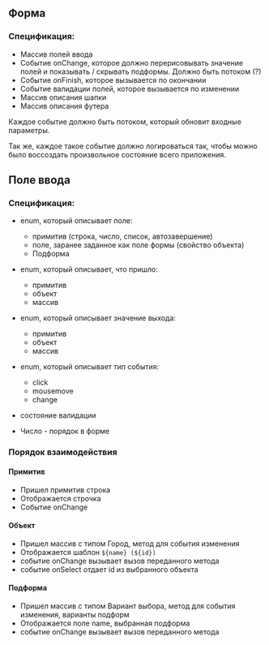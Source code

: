 ## Форма

### Спецификация:

- Массив полей ввода
- Событие onChange, которое должно перерисовывать значение полей и показывать / скрывать подформы.
Должно быть потоком (?)
- Событие onFinish, которое вызывается по окончании
- Событие валидации полей, которое вызывается по изменении
- Массив описания шапки
- Массив описания футера

Каждое событие должно быть потоком, который обновит входные параметры.

Так же, каждое такое событие должно логироваться так, чтобы можно было воссоздать произвольное состояние всего приложения. 

## Поле ввода

### Спецификация:
- enum, который описывает поле: 
    - примитив (строка, число, список, автозавершение)
    - поле, заранее заданное как поле формы (свойство объекта)
    - Подформа

- enum, который описывает, что пришло: 
    - примитив
    - объект
    - массив

- enum, который описывает значение выхода:
    - примитив
    - объект
    - массив
    
- enum, который описывает тип события:
    - click
    - mousemove
    - change

- состояние валидации

- Число - порядок в форме

### Порядок взаимодействия

#### Примитив
- Пришел примитив строка
- Отображается строчка 
- Событие onChange

#### Объект
- Пришел массив с типом Город, метод для события изменения
- Отображается шаблон `${name} (${id})` 
- событие onChange вызывает вызов переданного метода
- событие onSelect отдает id из выбранного объекта

#### Подформа
- Пришел массив с типом Вариант выбора, метод для события изменения, варианты подформ
- Отображается поле name,  выбранная подформа 
- событие onChange вызывает вызов переданного метода

